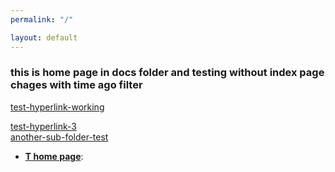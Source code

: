 ```yaml
---
permalink: "/"

layout: default
---
```


### this is home page in docs folder and testing without index page chages with time ago filter
[test-hyperlink-working](test.html)<br>

[test-hyperlink-3](test)<br>
[another-sub-folder-test](/testrepo/subdocs/subd.html)

- <b>[T home page](t#what-is-the-tardis)</b>:
